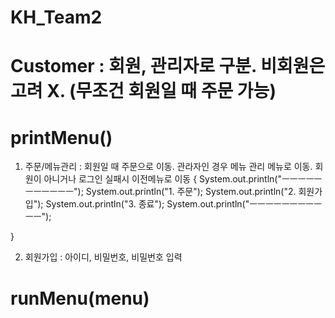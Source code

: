 # KH_Team2

# Customer : 회원, 관리자로 구분. 비회원은 고려 X. (무조건 회원일 때 주문 가능)

# printMenu() 
1. 주문/메뉴관리 : 회원일 때 주문으로 이동. 관라자인 경우 메뉴 관리 메뉴로 이동. 회원이 아니거나 로그인 실패시 이전메뉴로 이동
{
		System.out.println("ㅡㅡㅡㅡㅡㅡㅡㅡㅡㅡㅡ");
		System.out.println("1. 주문"); 
		System.out.println("2. 회원가입");
		System.out.println("3. 종료");
		System.out.println("ㅡㅡㅡㅡㅡㅡㅡㅡㅡㅡㅡ");
		
}

2. 회원가입 : 아이디, 비밀번호, 비밀번호 입력

# runMenu(menu)


